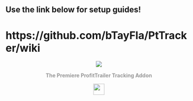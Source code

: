 <h2>Use the link below for setup guides!</h2>

<h1>https://github.com/bTayFla/PtTracker/wiki</h1>

<div align="center"><a href="https://pttracker.net/"><img src="https://ptTracker.net/PtTrackerLogo.png"></a>

<b><font color="#999">The Premiere ProfitTrailer Tracking Addon</font></b>

<div align="center">  
<a href="https://discord.gg/K9a37Vh"><img src="https://vignette.wikia.nocookie.net/rblxofftopic/images/b/bd/Discord_logo_svg.png/revision/latest/scale-to-width-down/640?cb=20170707023932" height="30"></div>

